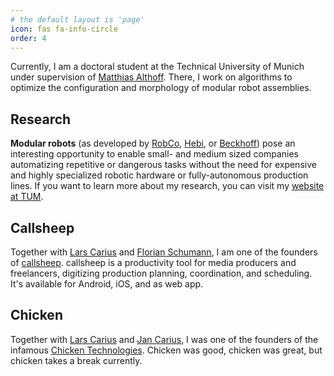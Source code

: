 ```yaml
---
# the default layout is 'page'
icon: fas fa-info-circle
order: 4
---
```


Currently, I am a doctoral student at the Technical University of Munich under supervision of [Matthias Althoff](https://www.ce.cit.tum.de/air/people/prof-dr-ing-matthias-althoff/).
There, I work on algorithms to optimize the configuration and morphology of modular robot assemblies.

## Research
**Modular robots** (as developed by [RobCo](https://www.robco.de/), [Hebi](https://www.hebirobotics.com/), or [Beckhoff](https://www.beckhoff.com/de-de/produkte/motion/atro-automation-technology-for-robotics/)) pose an interesting opportunity to enable small- and medium sized companies automatizing repetitive or dangerous tasks without the need for expensive and highly specialized robotic hardware or fully-autonomous production lines.
If you want to learn more about my research, you can visit my [website at TUM](https://www.ce.cit.tum.de/air/people/jonathan-kuelz/).

## Callsheep
Together with [Lars Carius](https://lars.carius.io/) and [Florian Schumann](https://www.linkedin.com/in/florian-schumann-4025261a7/), I am one of the founders of [callsheep](https://callsheep.de/).
callsheep is a productivity tool for media producers and freelancers, digitizing production planning, coordination, and scheduling.
It's available for Android, iOS, and as web app.

## Chicken
Together with [Lars Carius](https://lars.carius.io/) and [Jan Carius](https://jan.carius.io/), I was one of the founders of the infamous [Chicken Technologies](https://chicken-technologies.com/).
Chicken was good, chicken was great, but chicken takes a break currently.
